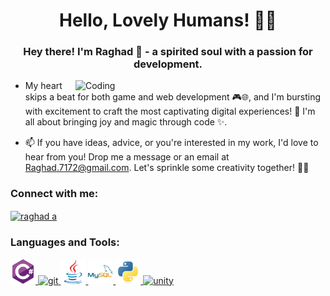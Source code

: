 <h1 align="center">Hello, Lovely Humans! 🌟✨</h1>
<h3 align="center">Hey there! I'm Raghad 🌼 - a spirited soul with a passion for development. </h3>
<img align="right" alt="Coding" width="400" src="https://64.media.tumblr.com/cc6c83956ca03be31af237eba06fce63/89006c6472ca7b96-45/s1280x1920/7f25d21f8810e17c6cb136bf93208b4d4c670b36.gifv">

- My heart skips a beat for both game and web development 🎮🌐, and I'm bursting with excitement to craft the most captivating digital experiences! 🌟 I'm all about bringing joy and magic through code ✨.

- 📫 If you have ideas, advice, or you're interested in my work, I'd love to hear from you! Drop me a message or an email at Raghad.7172@gmail.com. Let's sprinkle some creativity together! 🌟💫


<h3 align="left">Connect with me:</h3>
<p align="left">
<a href="https://linkedin.com/in/raghad a" target="blank"><img align="center" src="https://raw.githubusercontent.com/rahuldkjain/github-profile-readme-generator/master/src/images/icons/Social/linked-in-alt.svg" alt="raghad a" height="30" width="40" /></a>
</p>

<h3 align="left">Languages and Tools:</h3>
<p align="left"> <a href="https://www.w3schools.com/cs/" target="_blank" rel="noreferrer"> <img src="https://raw.githubusercontent.com/devicons/devicon/master/icons/csharp/csharp-original.svg" alt="csharp" width="40" height="40"/> </a> <a href="https://git-scm.com/" target="_blank" rel="noreferrer"> <img src="https://www.vectorlogo.zone/logos/git-scm/git-scm-icon.svg" alt="git" width="40" height="40"/> </a> <a href="https://www.java.com" target="_blank" rel="noreferrer"> <img src="https://raw.githubusercontent.com/devicons/devicon/master/icons/java/java-original.svg" alt="java" width="40" height="40"/> </a> <a href="https://www.mysql.com/" target="_blank" rel="noreferrer"> <img src="https://raw.githubusercontent.com/devicons/devicon/master/icons/mysql/mysql-original-wordmark.svg" alt="mysql" width="40" height="40"/> </a> <a href="https://www.python.org" target="_blank" rel="noreferrer"> <img src="https://raw.githubusercontent.com/devicons/devicon/master/icons/python/python-original.svg" alt="python" width="40" height="40"/> </a> <a href="https://unity.com/" target="_blank" rel="noreferrer"> <img src="https://www.vectorlogo.zone/logos/unity3d/unity3d-icon.svg" alt="unity" width="40" height="40"/> </a> </p>
